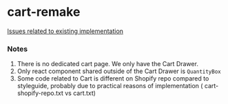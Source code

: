# cart-remake

[Issues related to existing implementation](https://github.com/lakshanx/cart-remake/issues)

### Notes
1. There is no dedicated cart page. We only have the Cart Drawer.
2. Only react component shared outside of the Cart Drawer is `QuantityBox`
3. Some code related to Cart is different on Shopify repo compared to styleguide, probably due to practical reasons of implementation 
   ( cart-shopify-repo.txt vs cart.txt)
